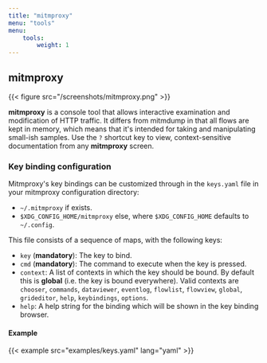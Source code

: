 ```yaml
---
title: "mitmproxy"
menu: "tools"
menu:
    tools:
        weight: 1
---
```


## mitmproxy

{{< figure src="/screenshots/mitmproxy.png" >}}

**mitmproxy** is a console tool that allows interactive examination and
modification of HTTP traffic. It differs from mitmdump in that all flows are
kept in memory, which means that it's intended for taking and manipulating
small-ish samples. Use the `?` shortcut key to view, context-sensitive
documentation from any **mitmproxy** screen.

### Key binding configuration

Mitmproxy's key bindings can be customized through in the `keys.yaml` file in
your mitmproxy configuration directory:

* `~/.mitmproxy` if exists.
* `$XDG_CONFIG_HOME/mitmproxy` else, where `$XDG_CONFIG_HOME` defaults to
  `~/.config`.

This file consists of a sequence of maps, with the following keys:

* `key` (**mandatory**): The key to bind.
* `cmd` (**mandatory**): The command to execute when the key is pressed.
* `context`: A list of contexts in which the key should be bound. By default this is **global** (i.e. the key is bound everywhere). Valid contexts are `chooser`, `commands`, `dataviewer`, `eventlog`, `flowlist`, `flowview`, `global`, `grideditor`, `help`, `keybindings`, `options`.
* `help`: A help string for the binding which will be shown in the key binding browser.

#### Example

{{< example src="examples/keys.yaml" lang="yaml" >}}




